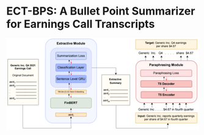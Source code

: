 # ECT-BPS: A Bullet Point Summarizer for Earnings Call Transcripts

![ECT-BPS Model Architecture](model.PNG?raw=true "ECT-BPS Model Architecture")

